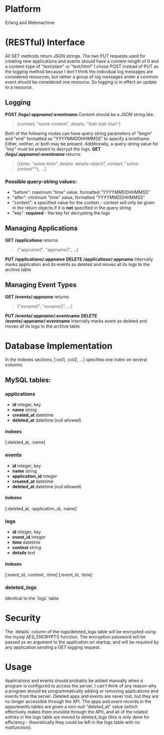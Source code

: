 # Platform

Erlang and Webmachine
# (RESTful) Interface

All GET methods return JSON strings.
The two PUT requests used for creating new applications and events
should have a content-length of 0 and a content-type of
"text/plain" or "text/html"
I chose POST instead of PUT as the logging method because I don't
think the individual log messages are considered resources, but
rather a group of log messages under a common event should be
considered one resource. So logging is in effect an update to a
resource.
## Logging

**POST /logs/:appname/:eventname**
Content should be a JSON string like:

> {context: "some-context", details: "blah blah blah"}

Both of the following routes can have query string parameters of
"begin" and "end" formatted as "YYYYMMDDHHMMSS" to specify a
timeframe. Either, neither, or both may be present. Additionally, a
query-string value for "key" must be present to decrypt the logs.
**GET /logs/:appname/:eventname**
returns 
> [{time: "some-time", details: details-object*, context: "some-context"*}, ...]

### Possible query-string values:

-   "before": maximum "time" value, formatted "YYYYMMDDHHMMSS"
-   "after": minimum "time" value, formatted "YYYYMMDDHHMMSS"
-   "context": a specified value for the context - context will
    only be given in the return objects if it is **not**&nbsp;specified
    in the query string
-   "key": **required**&nbsp;- the key for decrypting the logs

## **Managing Applications**

**GET /applications**
returns 
> ["appname1", "appname2", ...]

**PUT /applications/:appname**
**DELETE /applications/:appname**
Internally marks application and its events as deleted and moves
all its logs to the archive table

## Managing Event Types

**GET /events/:appname**
returns 
> ["evname1", "evname2", ...]

**PUT /events/:appname/:eventname**
**DELETE /events/:appname/:eventname**
Internally marks event as deleted and moves all its logs to the
archive table

# Database Implementation

In the Indexes sections, [:col1, :col2, ...] specifies one index on
several columns
## MySQL tables:

### applications

+ **id** integer, key
+ **name** string
+ **created\_at** datetime
+ **deleted\_at** datetime (null allowed)

#### Indexes

[:deleted\_at, :name]
### events

+ **id** integer, key
+ **name** string
+ **application\_id** integer
+ **created\_at** datetime
+ **deleted\_at** datetime (null allowed)

#### Indexes

[:deleted\_at, :application\_id, :name]
### logs

+ **id** integer, key
+ **event\_id** integer
+ **time** datetime
+ **context** string
+ **details** text

#### Indexes

[:event\_id, :context, :time]
[:event\_id, :time]

### deleted\_logs

Identical to the \`logs\` table
# Security

The \`details\` column of the logs/deleted\_logs table will be
encrypted using the mysql AES\_ENCRYPT() function. The encryption
password will be passed as an argument to the application on
startup, and will be required by any application sending a GET
logging request.&nbsp;
# Usage

Applications and events should probably be added manually when a
program is configured to access the server. I can't think of any
reason why a program should be programmatically adding or removing
applications and events from the server. Deleted apps and events
are never lost, but they are no longer accessible through the API.
The apps and event records in the apps/events tables are given a
non-null "deleted\_at" value (which effectively makes them
invisible through the API), and all of the related entries in the
logs table are moved to deleted\_logs (this is only done for
efficiency - theoretically they could be left in the logs table
with no malfunction).
